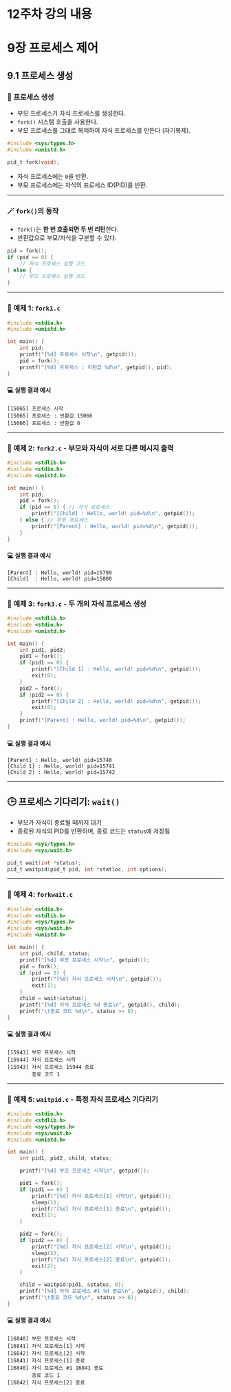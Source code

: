 # 12주차 강의 내용

# 9장 프로세스 제어

## 9.1 프로세스 생성

### 🧬 프로세스 생성

- 부모 프로세스가 자식 프로세스를 생성한다.
- `fork()` 시스템 호출을 사용한다.
- 부모 프로세스를 그대로 복제하여 자식 프로세스를 만든다 (자기복제).

```c
#include <sys/types.h>
#include <unistd.h>

pid_t fork(void);
```

- 자식 프로세스에는 `0`을 반환.
- 부모 프로세스에는 자식의 프로세스 ID(PID)를 반환.

---

### 🪄 `fork()`의 동작

- `fork()`는 **한 번 호출되면 두 번 리턴**한다.
- 반환값으로 부모/자식을 구분할 수 있다.

```c
pid = fork();
if (pid == 0) {
    // 자식 프로세스 실행 코드
} else {
    // 부모 프로세스 실행 코드
}
```

---

### 📄 예제 1: `fork1.c`

```c
#include <stdio.h>
#include <unistd.h>

int main() {
    int pid;
    printf("[%d] 프로세스 시작\n", getpid());
    pid = fork();
    printf("[%d] 프로세스 : 리턴값 %d\n", getpid(), pid);
}
```

#### 💻 실행 결과 예시
```
[15065] 프로세스 시작
[15065] 프로세스 : 반환값 15066
[15066] 프로세스 : 반환값 0
```

---

### 📄 예제 2: `fork2.c` - 부모와 자식이 서로 다른 메시지 출력

```c
#include <stdlib.h>
#include <stdio.h>
#include <unistd.h>

int main() {
    int pid;
    pid = fork();
    if (pid == 0) { // 자식 프로세스
        printf("[Child] : Hello, world! pid=%d\n", getpid());
    } else { // 부모 프로세스
        printf("[Parent] : Hello, world! pid=%d\n", getpid());
    }
}
```

#### 💻 실행 결과 예시
```
[Parent] : Hello, world! pid=15799
[Child]  : Hello, world! pid=15800
```

---

### 📄 예제 3: `fork3.c` - 두 개의 자식 프로세스 생성

```c
#include <stdlib.h>
#include <stdio.h>
#include <unistd.h>

int main() {
    int pid1, pid2;
    pid1 = fork();
    if (pid1 == 0) {
        printf("[Child 1] : Hello, world! pid=%d\n", getpid());
        exit(0);
    }
    pid2 = fork();
    if (pid2 == 0) {
        printf("[Child 2] : Hello, world! pid=%d\n", getpid());
        exit(0);
    }
    printf("[Parent] : Hello, world! pid=%d\n", getpid());
}
```

#### 💻 실행 결과 예시
```
[Parent] : Hello, world! pid=15740
[Child 1] : Hello, world! pid=15741
[Child 2] : Hello, world! pid=15742
```

---

## 🕒 프로세스 기다리기: `wait()`

- 부모가 자식이 종료될 때까지 대기
- 종료된 자식의 PID를 반환하며, 종료 코드는 `status`에 저장됨

```c
#include <sys/types.h>
#include <sys/wait.h>

pid_t wait(int *status);
pid_t waitpid(pid_t pid, int *statloc, int options);
```

---

### 📄 예제 4: `forkwait.c`

```c
#include <stdio.h>
#include <stdlib.h>
#include <sys/types.h>
#include <sys/wait.h>
#include <unistd.h>

int main() {
    int pid, child, status;
    printf("[%d] 부모 프로세스 시작\n", getpid());
    pid = fork();
    if (pid == 0) {
        printf("[%d] 자식 프로세스 시작\n", getpid());
        exit(1);
    }
    child = wait(&status);
    printf("[%d] 자식 프로세스 %d 종료\n", getpid(), child);
    printf("\t종료 코드 %d\n", status >> 8);
}
```

#### 💻 실행 결과 예시
```
[15943] 부모 프로세스 시작
[15944] 자식 프로세스 시작
[15943] 자식 프로세스 15944 종료
        종료 코드 1
```

---

### 📄 예제 5: `waitpid.c` - 특정 자식 프로세스 기다리기

```c
#include <stdio.h>
#include <stdlib.h>
#include <sys/types.h>
#include <sys/wait.h>
#include <unistd.h>

int main() {
    int pid1, pid2, child, status;

    printf("[%d] 부모 프로세스 시작\n", getpid());

    pid1 = fork();
    if (pid1 == 0) {
        printf("[%d] 자식 프로세스[1] 시작\n", getpid());
        sleep(1);
        printf("[%d] 자식 프로세스[1] 종료\n", getpid());
        exit(1);
    }

    pid2 = fork();
    if (pid2 == 0) {
        printf("[%d] 자식 프로세스[2] 시작\n", getpid());
        sleep(2);
        printf("[%d] 자식 프로세스[2] 종료\n", getpid());
        exit(2);
    }

    child = waitpid(pid1, &status, 0);
    printf("[%d] 자식 프로세스 #1 %d 종료\n", getpid(), child);
    printf("\t종료 코드 %d\n", status >> 8);
}
```

#### 💻 실행 결과 예시
```
[16840] 부모 프로세스 시작
[16841] 자식 프로세스[1] 시작
[16842] 자식 프로세스[2] 시작
[16841] 자식 프로세스[1] 종료
[16840] 자식 프로세스 #1 16841 종료
        종료 코드 1
[16842] 자식 프로세스[2] 종료
```




<!--13 14주차(6/13) -> 매주 한 디렉토리에 정리(15점)
발표 주제 2개 -> 깃허브 정리 및 수업내용 정리(지금부터라도 빠진 README.md 파일 정리)
gpt 이용 코드 정리
깃허브 정리 후  30점 만점에 몇점인지 다룬 ppt(3분내로 발표 가능하게)
발표 하루(6/13 예정정)
-->

